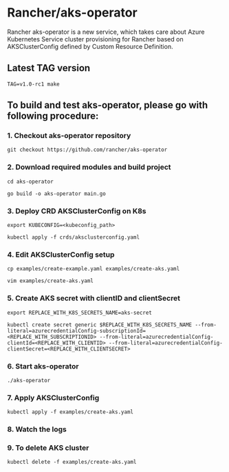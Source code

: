 # Rancher/aks-operator

Rancher aks-operator is a new service, which takes care about Azure Kubernetes Service cluster provisioning for Rancher based on AKSClusterConfig defined by Custom Resource Definition. 

## Latest TAG version 

`TAG=v1.0-rc1 make`

## To build and test aks-operator, please go with following procedure:

### 1. Checkout aks-operator repository

`git checkout https://github.com/rancher/aks-operator`

### 2. Download required modules and build project

`cd aks-operator`

`go build -o aks-operator main.go`

### 3. Deploy CRD AKSClusterConfig on K8s

`export KUBECONFIG=<kubeconfig_path>`

`kubectl apply -f crds/aksclusterconfig.yaml`


### 4. Edit AKSClusterConfig setup

`cp examples/create-example.yaml examples/create-aks.yaml`

`vim examples/create-aks.yaml`

### 5. Create AKS secret with clientID and clientSecret

`export REPLACE_WITH_K8S_SECRETS_NAME=aks-secret`

`kubectl create secret generic $REPLACE_WITH_K8S_SECRETS_NAME --from-literal=azurecredentialConfig-subscriptionId=<REPLACE_WITH_SUBSCRIPTIONID> --from-literal=azurecredentialConfig-clientId=<REPLACE_WITH_CLIENTID> --from-literal=azurecredentialConfig-clientSecret=<REPLACE_WITH_CLIENTSECRET>`

### 6. Start aks-operator

`./aks-operator`

### 7. Apply AKSClusterConfig

`kubectl apply -f examples/create-aks.yaml`

### 8. Watch the logs

### 9. To delete AKS cluster

`kubectl delete -f examples/create-aks.yaml`

